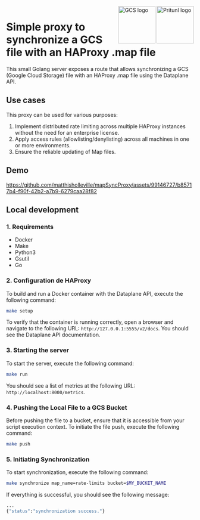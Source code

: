 <a href="https://www.haproxy.com">
    <img src="https://upload.wikimedia.org/wikipedia/commons/a/ab/Haproxy-logo.png" alt="Pritunl logo" title="Pritunl" align="right" height="100" />
</a>
<a href="https://cloud.google.com/storage">
    <img src="https://imgs.search.brave.com/5lxcXp7DQkSKquKVb6CQapUrgQTRsibWDzbcaLBqfi0/rs:fit:860:0:0/g:ce/aHR0cHM6Ly9zdGF0/aWMtMDAuaWNvbmR1/Y2suY29tL2Fzc2V0/cy4wMC9jbG91ZC1z/dG9yYWdlLWljb24t/MjU2eDIwNC1kb3Z3/cGp5eC5wbmc" alt="GCS logo" title="GCS" align="right" height="100" />
</a>

# Simple proxy to synchronize a GCS file with an HAProxy .map file

This small Golang server exposes a route that allows synchronizing a GCS (Google Cloud Storage) file with an HAProxy .map file using the Dataplane API.

## Use cases

This proxy can be used for various purposes:

1. Implement distributed rate limiting across multiple HAProxy instances without the need for an enterprise license.
2. Apply access rules (allowlisting/denylisting) across all machines in one or more environments.
3. Ensure the reliable updating of Map files.

## Demo

https://github.com/matthisholleville/mapSyncProxy/assets/99146727/b85717b4-f90f-42b2-a7b9-6279caa28f82

## Local development

### 1. Requirements

- Docker
- Make
- Python3
- Gsutil
- Go

### 2. Configuration de HAProxy

To build and run a Docker container with the Dataplane API, execute the following command:

```bash
make setup
```

To verify that the container is running correctly, open a browser and navigate to the following URL: `http://127.0.0.1:5555/v2/docs`. You should see the Dataplane API documentation.

### 3. Starting the server

To start the server, execute the following command:

```bash
make run
```

You should see a list of metrics at the following URL: `http://localhost:8000/metrics`.

### 4. Pushing the Local File to a GCS Bucket

Before pushing the file to a bucket, ensure that it is accessible from your script execution context. To initiate the file push, execute the following command:

```bash
make push
```

### 5. Initiating Synchronization

To start synchronization, execute the following command:

```bash
make synchronize map_name=rate-limits bucket=$MY_BUCKET_NAME
```

If everything is successful, you should see the following message:

```bash
...
{"status":"synchronization success."}
```